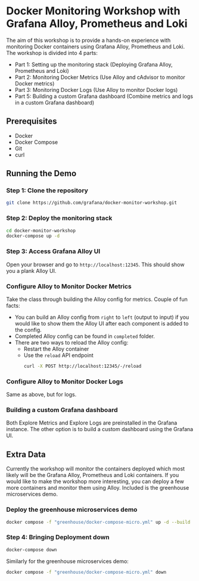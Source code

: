 # Docker Monitoring Workshop with Grafana Alloy, Prometheus and Loki

The aim of this workshop is to provide a hands-on experience with monitoring Docker containers using Grafana Alloy, Prometheus and Loki. The workshop is divided into 4 parts:
- Part 1: Setting up the monitoring stack (Deploying Grafana Alloy, Prometheus and Loki)
- Part 2: Monitoring Docker Metrics (Use Alloy and cAdvisor to monitor Docker metrics)
- Part 3: Monitoring Docker Logs (Use Alloy to monitor Docker logs)
- Part 5: Building a custom Grafana dashboard (Combine metrics and logs in a custom Grafana dashboard)

## Prerequisites
- Docker
- Docker Compose
- Git
- curl

## Running the Demo

### Step 1: Clone the repository
```bash
git clone https://github.com/grafana/docker-monitor-workshop.git
```

### Step 2: Deploy the monitoring stack
```bash
cd docker-monitor-workshop
docker-compose up -d
```

### Step 3: Access Grafana Alloy UI
Open your browser and go to `http://localhost:12345`. This should show you a plank Alloy UI. 


### Configure Alloy to Monitor Docker Metrics

Take the class through building the Alloy config for metrics. Couple of fun facts:
- You can build an Alloy config from `right` to `left` (output to input) if you would like to show them the Alloy UI after each component is added to the config.
- Completed Alloy config can be found in `completed` folder.
- There are two ways to reload the Alloy config:
  - Restart the Alloy container
  - Use the `reload` API endpoint
    ```bash
    curl -X POST http://localhost:12345/-/reload
    ```

### Configure Alloy to Monitor Docker Logs
Same as above, but for logs.

### Building a custom Grafana dashboard

Both Explore Metrics and Explore Logs are preinstalled in the Grafana instance. The other option is to build a custom dashboard using the Grafana UI.

## Extra Data

Currently the workshop will monitor the containers deployed which most likely will be the Grafana Alloy, Prometheus and Loki containers. If you would like to make the workshop more interesting, you can deploy a few more containers and monitor them using Alloy. Included is the greenhouse microservices demo.

### Deploy the greenhouse microservices demo
```bash
docker compose -f "greenhouse/docker-compose-micro.yml" up -d --build
```

### Step 4: Bringing Deployment down

```bash
docker-compose down
```

Similarly for the greenhouse microservices demo:

```bash
docker compose -f "greenhouse/docker-compose-micro.yml" down
```


